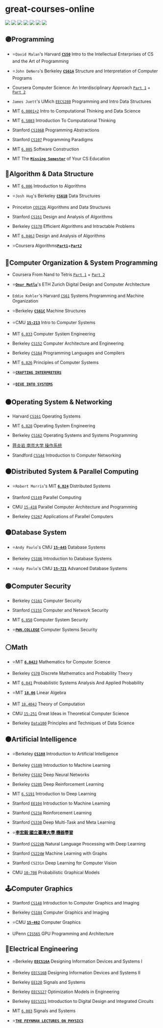 # great-courses-online
[![](https://img.shields.io/github/license/seudonam/great-courses-online?color=red)](https://github.com/seudonam/great-courses-online/blob/main/LICENSE)
[![](https://img.shields.io/github/watchers/seudonam/great-courses-online)](https://github.com/seudonam/great-courses-online)
[![](https://img.shields.io/github/forks/seudonam/great-courses-online)](https://github.com/seudonam/great-courses-online)
[![](https://img.shields.io/github/stars/seudonam/great-courses-online)](https://github.com/seudonam/great-courses-online)
[![](https://img.shields.io/github/repo-size/seudonam/great-courses-online?color=blueviolet)](https://github.com/seudonam/great-courses-online)
[![](https://img.shields.io/tokei/lines/github/seudonam/great-courses-online?color=blueviolet)](https://github.com/seudonam/great-courses-online)
[![](https://img.shields.io/github/last-commit/seudonam/great-courses-online/main)](https://github.com/seudonam/great-courses-online/commits/main)
## 🟣Programming
* ⭐`David Malan`'s Harvard [**`CS50`**](https://cs50.harvard.edu/x/2023/) Intro to the Intellectual Enterprises of CS and the Art of Programming

* ⭐`John DeNero`'s Berkeley [**`CS61A`**](https://cs61a.org/) Structure and Interpretation of Computer Programs

* Coursera Computer Science: An Interdisciplinary Approach [`Part 1`](https://www.coursera.org/learn/cs-programming-java) + [`Part 2`](https://www.coursera.org/learn/cs-algorithms-theory-machines)

* `James Juett`'s UMich [`EECS280`](https://eecs280.org/archive/) Programming and Intro Data Structures

* MIT [`6.0001+2`](https://ocw.mit.edu/courses/6-0001-introduction-to-computer-science-and-programming-in-python-fall-2016/) Intro to Computational Thinking and Data Science

* MIT [`6.S083`](https://computationalthinking.mit.edu) Introduction To Computational Thinking

* Stanford [`CS106B`](https://web.stanford.edu/class/archive/cs/cs106b/cs106b.1224/) Programming Abstractions

* Stanford [`CS107`](https://see.stanford.edu/Course/CS107) Programming Paradigms

* MIT [`6.005`](https://ocw.mit.edu/courses/6-005-software-construction-spring-2016/) Software Construction

* MIT The [**`Missing Semester`**](https://missing.csail.mit.edu/) of Your CS Education
## 🔴Algorithm & Data Structure
* MIT [`6.006`](https://ocw.mit.edu/courses/6-006-introduction-to-algorithms-fall-2011/) Introduction to Algorithms

* ⭐`Josh Hug`'s Berkeley [**`CS61B`**](https://sp21.datastructur.es/) Data Structures

* Princeton [`COS226`](https://www.princeton.edu/~cos226/) Algorithms and Data Structures

* Stanford [`CS161`](https://web.stanford.edu/class/cs161/) Design and Analysis of Algorithms

* Berkeley [`CS170`](https://cs170.org/) Efficient Algorithms and Intractable Problems

* MIT [`6.046J`](https://ocw.mit.edu/courses/6-046j-design-and-analysis-of-algorithms-spring-2015/) Design and Analysis of Algorithms

* ⭐Coursera Algorithms[**`Part1`**](https://www.coursera.org/learn/algorithms-part1)+[**`Part2`**](https://www.coursera.org/learn/algorithms-part2)
## 🔵Computer Organization & System Programming
* Coursera From Nand to Tetris [`Part 1`](https://www.coursera.org/learn/build-a-computer) + [`Part 2`](https://www.coursera.org/learn/nand2tetris2)

* ⭐[**`Onur Mutlu`**](https://safari.ethz.ch/courses/)'s ETH Zurich Digital Design and Computer Architecture

* `Eddie Kohler`'s Harvard [`CS61`](https://cs61.seas.harvard.edu/) Systems Programming and Machine Organization

* ⭐Berkeley [**`CS61C`**](https://inst.eecs.berkeley.edu/~cs61c/fa20/) Machine Structures

* ⭐CMU [**`15-213`**](https://www.cs.cmu.edu/~213/) Intro to Computer Systems

* MIT [`6.033`](https://ocw.mit.edu/courses/6-033-computer-system-engineering-spring-2018/) Computer System Engineering

* Berkeley [`CS152`](https://inst.eecs.berkeley.edu/~cs152/sp23/) Computer Architecture and Engineering

* Berkeley [`CS164`](https://inst.eecs.berkeley.edu/~cs164/archives) Programming Languages and Compilers

* MIT [`6.826`](https://6826.csail.mit.edu/2020/) Principles of Computer Systems

* ⭐[**`CRAFTING INTERPRETERS`**](https://craftinginterpreters.com/)

* ⭐[**`DIVE INTO SYSTEMS`**](https://diveintosystems.org/)
## 🟤Operating System & Networking
* Harvard [`CS161`](https://read.seas.harvard.edu/cs161/) Operating Systems

* MIT [`6.828`](https://pdos.csail.mit.edu/6.828/) Operating System Engineering

* Berkeley [`CS162`](https://cs162.org/) Operating Systems and Systems Programming

* [蒋炎岩 南京大学 操作系统](https://jyywiki.cn/)

* Standford [`CS144`](https://cs144.github.io/) Introduction to Computer Networking
## ⚫Distributed System & Parallel Computing
* ⭐`Robert Morris`'s MIT [**`6.824`**](https://pdos.csail.mit.edu/6.824/) Distributed Systems

* Stanford [`CS149`](https://cs149.stanford.edu) Parallel Computing

* CMU [`15-418`](https://www.cs.cmu.edu/~418/) Parallel Computer Architecture and Programming

* Berkeley [`CS267`](https://sites.google.com/lbl.gov/cs267-spr2023) Applications of Parallel Computers
## 🟡Database System
* ⭐`Andy Pavlo`'s CMU [**`15-445`**](https://15445.courses.cs.cmu.edu/fall2022/) Database Systems

* Berkeley [`CS186`](https://cs186berkeley.net/) Introduction to Database Systems

* ⭐`Andy Pavlo`'s CMU [**`15-721`**](https://15721.courses.cs.cmu.edu/spring2023/) Advanced Database Systems
## 🟢Computer Security
* Berkeley [`CS161`](https://cs161.org) Computer Security

* Stanford [`CS155`](https://cs155.stanford.edu/) Computer and Network Security

* MIT [`6.858`](https://css.csail.mit.edu/6.858/) Computer System Security

* ⭐[**`PWN.COLLEGE`**](https://dojo.pwn.college/) Computer Systems Security
## ⚪Math
* ⭐MIT [**`6.042J`**](https://ocw.mit.edu/courses/6-042j-mathematics-for-computer-science-fall-2010/) Mathematics for Computer Science

* Berkeley [`CS70`](https://www.eecs70.org/) Discrete Mathematics and Probability Theory

* MIT [`6.041`](https://ocw.mit.edu/courses/6-041-probabilistic-systems-analysis-and-applied-probability-fall-2010/) Probabilistic Systems Analysis And Applied Probability

* ⭐MIT [**`18.06`**](https://ocw.mit.edu/courses/18-06-linear-algebra-spring-2010/) Linear Algebra

* MIT [`18.404J`](https://ocw.mit.edu/courses/18-404j-theory-of-computation-fall-2020/) Theory of Computation

* CMU [`15-251`](https://www.cs251.com/) Great Ideas in Theoretical Computer Science

* Berkeley [`Data100`](https://ds100.org/sp22/) Principles and Techniques of Data Science
## 🟠Artificial Intelligence
* ⭐Berkeley [**`CS188`**](https://inst.eecs.berkeley.edu/~cs188/archives) Introduction to Artificial Intelligence

* Berkeley [`CS189`](https://inst.eecs.berkeley.edu/~cs189/archives) Introduction to Machine Learning

* Berkeley [`CS182`](https://inst.eecs.berkeley.edu/~cs182/sp23/) Deep Neural Networks

* Berkeley [`CS285`](https://rail.eecs.berkeley.edu/deeprlcourse/) Deep Reinforcement Learning

* MIT [`6.S191`](https://youtube.com/playlist?list=PLtBw6njQRU-rwp5__7C0oIVt26ZgjG9NI) Introduction to Deep Learning

* Stanford [`EE104`](https://ee104.stanford.edu/) Introduction to Machine Learning

* Stanford [`CS234`](https://web.stanford.edu/class/cs234/) Reinforcement Learning

* Stanford [`CS330`](https://cs330.stanford.edu/) Deep Multi-Task and Meta Learning

* ⭐[**李宏毅 國立臺灣大學 機器學習**](https://speech.ee.ntu.edu.tw/~hylee/ml/2023-spring.php)

* Stanford [`CS224N`](https://web.stanford.edu/class/cs224n/) Natural Language Processing with Deep Learning

* Stanford [`CS224W`](https://web.stanford.edu/class/cs224w/) Machine Learning with Graphs

* Stanford `CS231n` Deep Learning for Computer Vision

* CMU [`10-708`](https://sailinglab.github.io/pgm-spring-2019/) Probabilistic Graphical Models
## 🕹Computer Graphics
* Stanford [`CS148`](https://cs148.stanford.edu/) Introduction to Computer Graphics and Imaging

* Berkeley [`CS184`](https://inst.eecs.berkeley.edu/~cs184/archives) Computer Graphics and Imaging

* ⭐CMU [**`15-462`**](https://youtube.com/playlist?list=PL9_jI1bdZmz2emSh0UQ5iOdT2xRHFHL7E) Computer Graphics

* UPenn [`CIS565`](https://cis565-fall-2022.github.io/) GPU Programming and Architecture
## 🤖Electrical Engineering
* ⭐Berkeley [**`EECS16A`**](https://eecs16a.org/) Designing Information Devices and Systems I

* Berkeley [`EECS16B`](https://eecs16b.org/) Designing Information Devices and Systems II

* Berkeley [`EE120`](https://inst.eecs.berkeley.edu/~ee120/fa19/) Signals and Systems

* Berkeley [`EECS127`](https://inst.eecs.berkeley.edu/~ee127/archives) Optimization Models in Engineering

* Berkeley [`EECS151`](https://inst.eecs.berkeley.edu/~eecs151/archives) Introduction to Digital Design and Integrated Circuits

* MIT [`6.003`](https://ocw.mit.edu/courses/6-003-signals-and-systems-fall-2011/) Signals and Systems

* ⭐[**`THE FEYNMAN LECTURES ON PHYSICS`**](https://www.feynmanlectures.caltech.edu/)
